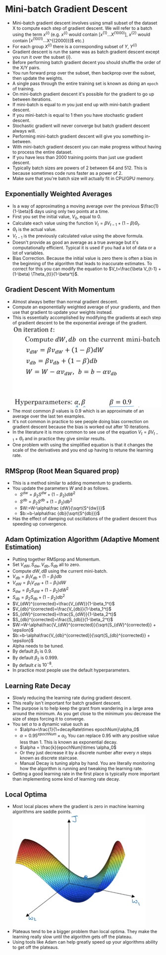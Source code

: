 # Mini-batch Gradient Descent
- Mini-batch gradient descent involves using small subset of the dataset X to compute each step of gradient descent. We will refer to a batch using the term $x^{\{i\}}$ (e.g. $x^{\{i\}}$ would contain $[x^{\{1\}}$...$X^{(1000)}]$, $x^{\{2\}}$ would contain $[x^{(1001)}...$X^{(2000)}]$ etc.)
- For each group $X^{\{i\}}$ there is a corresponding subset of $Y$, $Y^{\{i\}}$
- Gradient descent is run the same was as batch gradient descent except you run it over the subset $\{{i}\}$.
- Before performing batch gradient decent you should shuffle the order of the X/Y pairs.
- You run forward prop over the subset, then backprop over the subset, then update the weights.
- A single pass through the entire training set is known as doing an `epoch` of training.
- On mini-batch gradient descent it's possible for the gradient to go up between iterations.
- If mini-batch is equal to $m$ you just end up with mini-batch gradient descent.
- If you mini-batch is equal to 1 then you have stochastic gradient descent.
- Stochastic gradient will never converge but batch gradient descent always will.
- Performing mini-batch gradient descent will give you something in-between.
- With mini-batch gradient descent you can make progress without having to process the entire dataset.
- If you have less than 2000 training points than just use gradient descent.
- Typically batch sizes are powers of 2 between 64 and 512. This is because sometimes code runs faster as a power of 2.
- Make sure that you're batch size will actually fit in CPU/GPU memory.

## Exponentially Weighted Averages
- Is a way of approximating a moving average over the previous $\frac{1}{1-\beta}$ days using only two points at a time.
- First you set the initial value, $V_0$, equal to 0.
- Calculate each value using the function $V_t=\beta V_{t-1} + (1-\beta) \Theta_{t}$.
- $\Theta_{t}$ is the actual value.
- $V_{t-1}$ is the previously calculated value using the above formula.
- Doesn't provide as good an average as a true average but it's computationally efficient. Typical it is used if you had a lot of data or a lot of variables.
- Bias Correction. Because the initial value is zero there is often a bias in the beginning of the algorithm that leads to inaccurate estimates. To correct for this you can modify the equation to $V_t=\frac{\beta V_{t-1} + (1-\beta) \Theta_{t}}{1-\beta^t}$.

## Gradient Descent With Momentum
- Almost always better than normal gradient descent.
- Compute an exponentially weighted average of your gradients, and then use that gradient to update your weights instead.
- This is essentially accomplished by modifying the gradients at each step of gradient descent to be the exponential average of the gradient.
![](assets/week_6-69067.png)
- The most common $\beta$ values is 0.9 which is an approximate of an average over the last ten examples.
- It's not common in practice to see people doing bias correction on gradient descent because the bias is worked out after 10 iterations.
- In the literature it is more common to see use of the equation $V_t=\beta V_{t-1} + \Theta_{t}$ and in practice they give similar results.
- One problem with using the simplified equation is that it changes the scale of the derivatives and you end up having to retune the learning rate.

## RMSprop (Root Mean Squared prop)
- This is a method similar to adding momentum to gradients.
- You update the parameters $W$ and $b$ as follows.
  - $S^{dw}=\beta_2 S^{dw} + (1-\beta_2)dW^2$
  - $S^{db}=\beta_ 2 S^{db} + (1-\beta_ 2)db^2$
  - $W:=W-\alpha\frac {dW}{\sqrt{S^{dw}}}$
  - $b:=b-\alpha\frac {db}{\sqrt{S^{db}}}$
- Has the effect of damping out oscillations of the gradient descent thus speeding up convergence.

## Adam Optimization Algorithm (Adaptive Moment Estimation)
- Putting together RMSprop and Momentum.
- Set $V_{dW}, S_{dw}, V_{db}, S_{db}$ all to zero.
- Compute $dW, dB$ using the current mini-batch.
- $V_{db}=\beta_1 V_{db} + (1-\beta_1) db$
- $V_{dW}=\beta_1 V_{dW} + (1-\beta_1) dW$
- $S_{dw}=\beta_2 S_{dW} + (1-\beta_2) dW^2$
- $S_{db}=\beta_2 S_{db} + (1-\beta_2) db^2$
- $V_{dW}^{corrected}=\frac{V_{dW}}{1-\beta_1^t}$
- $V_{db}^{corrected}=\frac{V_{db}}{1-\beta_1^t}$
- $S_{dW}^{corrected}=\frac{S_{dW}}{1-\beta_2^t}$
- $S_{db}^{corrected}=\frac{S_{db}}{1-\beta_2^t}$
- $W:=W-\alpha\frac{V_{dW}^{corrected}}{\sqrt{S_{dW}^{corrected}} + \epsilon}$
- $b:=b-\alpha\frac{V_{db}^{corrected}}{\sqrt{S_{db}^{corrected}} + \epsilon}$
- Alpha needs to be tuned.
- By default $\beta_1$ is 0.9.
- By default $\beta_2$ is 0.999.
- By default $\epsilon$ is $10^{-8}$.
- In practice most people use the default hyperparameters.

## Learning Rate Decay
- Slowly reducing the learning rate during gradient descent.
- This really isn't important for batch gradient descent.
- The purpose is to help keep the grant from wandering in a large area around the minimum. As you get close to the minimum you decrease the size of steps forcing it to converge.
- You set $\alpha$ to a dynamic value such as
  - $\alpha=\frac{1}{1+decayRate\times epochNum}\alpha_0$
  - $\alpha = 0.95^{epochNum}\times \alpha_0$ You can replace 0.95 with any positive  value less than 1. This is known as exponential decay.
  - $\alpha = \frac{k}{epochNum}\times \alpha_0$
  - Or they just decrease it by a discrete number after every $n$ steps known as discrete staircase.
  - Manual Decay is tuning alpha by hand. You are literally monitoring how the algorithm is running and tweaking the learning rate.
- Getting a good learning rate in the first place is typically more important than implementing some kind of learning rate decay.

## Local Optima
- Most local places where the gradient is zero in machine learning algorithms are saddle points.
![](assets/week_6-d5a86.png)
- Plateaus tend to be a bigger problem than local optima. They make the learning really slow until the algorithm gets off the plateau.
- Using tools like Adam can help greatly speed up your algorithms ability to get off the plateaus.
